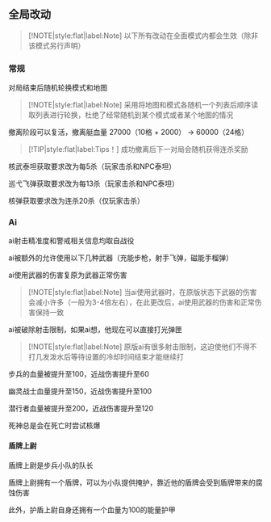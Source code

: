 ## 全局改动

> [!NOTE|style:flat|label:Note]
> 以下所有改动在全面模式内都会生效（除非该模式另行声明）

### 常规

对局结束后随机轮换模式和地图

> [!NOTE|style:flat|label:Note]
> 采用将地图和模式各随机一个列表后顺序读取列表进行轮换，杜绝了经常随机到某个模式或者某个地图的情况

撤离阶段可以复活，撤离艇血量 27000（10格 + 2000） -> 60000（24格）

> [!TIP|style:flat|label:Tips！]
> 成功撤离后下一对局会随机获得连杀奖励

核武泰坦获取要求改为每5杀（玩家击杀和NPC泰坦）

巡弋飞弹获取要求改为每13杀（玩家击杀和NPC泰坦）

核弹获取要求改为连杀20杀（仅玩家击杀）

### Ai

ai射击精准度和警戒相关信息均取自战役

ai被额外的允许使用以下几种武器（充能步枪，射手飞弹，磁能手榴弹）

ai使用武器的伤害复原为武器正常伤害

> [!NOTE|style:flat|label:Note]
> 当ai使用武器时，在原版状态下武器的伤害会减小许多（一般为3-4倍左右），在此更改后，ai使用武器的伤害和正常伤害保持一致

ai被破除射击限制，如果ai想，他现在可以直接打光弹匣

> [!NOTE|style:flat|label:Note]
> 原版ai有很多射击限制，这迫使他们不得不打几发泼水后等待设置的冷却时间结束才能继续打

步兵的血量被提升至100，近战伤害提升至60

幽灵战士血量提升至150，近战伤害提升至100

潜行者血量被提升至200，近战伤害提升至120

死神总是会在死亡时尝试核爆

#### 盾牌上尉

盾牌上尉是步兵小队的队长

盾牌上尉拥有一个盾牌，可以为小队提供掩护，靠近他的盾牌会受到盾牌带来的腐蚀伤害

此外，护盾上尉自身还拥有一个血量为100的能量护甲